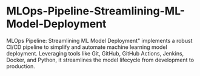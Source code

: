 # MLOps-Pipeline-Streamlining-ML-Model-Deployment
MLOps Pipeline: Streamlining ML Model Deployment" implements a robust CI/CD pipeline to simplify and automate machine learning model deployment. Leveraging tools like Git, GitHub, GitHub Actions, Jenkins, Docker, and Python, it streamlines the model lifecycle from development to production.
